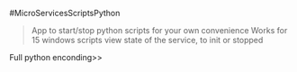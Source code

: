 #MicroServicesScriptsPython


  > App to start/stop python scripts for your own convenience
  > Works for 15 windows scripts
  > view state of the service, to init or stopped

Full python enconding>>

